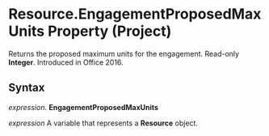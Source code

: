 
# Resource.EngagementProposedMaxUnits Property (Project)

Returns the proposed maximum units for the engagement. Read-only  **Integer**. Introduced in Office 2016.


## Syntax

 _expression_. **EngagementProposedMaxUnits**

 _expression_ A variable that represents a **Resource** object.

